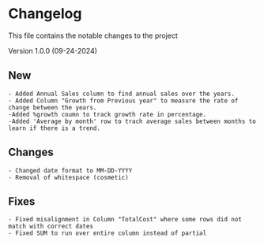 # Changelog
This file contains the notable changes to the project

Version 1.0.0 (09-24-2024)
## New
    - Added Annual Sales column to find annual sales over the years. 
    - Added Column "Growth from Previous year" to measure the rate of change between the years.
    -Added %growth coumn to track growth rate in percentage.
    -Added 'Average by month' row to trach average sales between months to learn if there is a trend.

## Changes 
    - Changed date format to MM-DD-YYYY
    - Removal of whitespace (cosmetic)

## Fixes
    - Fixed misalignment in Column "TotalCost" where some rows did not match with correct dates
    - Fixed SUM to run over entire column instead of partial
